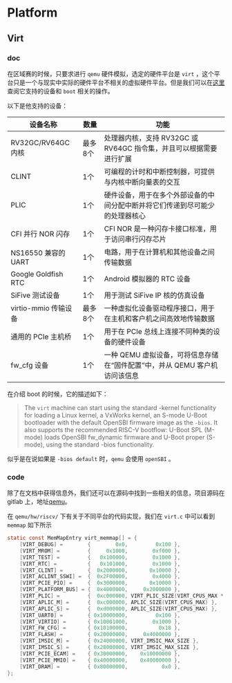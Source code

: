 # Platform

## Virt

### doc

在区域赛的时候，只要求进行 `qemu` 硬件模拟，选定的硬件平台是 `virt` ，这个平台只是一个与现实中实际的硬件平台不相关的虚拟硬件平台。但是我们可以在[这里](https://www.qemu.org/docs/master/system/riscv/virt.html)查阅它支持的设备和 `boot` 相关的操作。

以下是他支持的设备：

| 设备名称             | 数量     | 功能                                                         |
| -------------------- | -------- | ------------------------------------------------------------ |
| RV32GC/RV64GC 内核   | 最多 8个 | 处理器内核，支持 RV32GC 或 RV64GC 指令集，并且可以根据需要进行扩展 |
| CLINT                | 1个      | 可编程的计时和中断控制器，可提供与内核中断向量表的交互       |
| PLIC                 | 1个      | 硬件设备，用于在多个外部设备的中间分配中断并将它们传递到尽可能少的处理器核心 |
| CFI 并行 NOR 闪存    | 1个      | CFI NOR 是一种闪存卡接口标准，用于访问串行闪存芯片           |
| NS16550 兼容的 UART  | 1个      | 电路，用于在计算机和其他设备之间传输数据                     |
| Google Goldfish RTC  | 1个      | Android 模拟器的 RTC 设备                                    |
| SiFive 测试设备      | 1个      | 用于测试 SiFive IP 核的仿真设备                              |
| virtio-mmio 传输设备 | 最多 8个 | 一种虚拟化设备驱动程序接口，用于在主机和客户机之间高效地传输数据 |
| 通用的 PCIe 主机桥   | 1个      | 用于在 PCIe 总线上连接不同种类的设备的硬件设备               |
| fw_cfg 设备          | 1个      | 一种 QEMU 虚拟设备，可将信息存储在“固件配置”中，并从 QEMU 客户机访问该信息 |

在介绍 boot 的时候，它的描述如下：

> The `virt` machine can start using the standard -kernel functionality for loading a Linux kernel, a VxWorks kernel, an S-mode U-Boot bootloader with the default OpenSBI firmware image as the `-bios`. It also supports the recommended RISC-V bootflow: U-Boot SPL (M-mode) loads OpenSBI fw_dynamic firmware and U-Boot proper (S-mode), using the standard -bios functionality.

似乎是在说如果是 `-bios default` 时，`qemu` 会使用 `openSBI` 。

### code

除了在文档中获得信息外，我们还可以在源码中找到一些相关的信息，项目源码在 gitlab 上，地址[qemu](https://gitlab.com/qemu-project/qemu)。

在 `qemu/hw/riscv/` 下有关于不同平台的代码实现，我们在 `virt.c` 中可以看到 `memmap` 如下所示

```c
static const MemMapEntry virt_memmap[] = {
    [VIRT_DEBUG] =        {        0x0,         0x100 },
    [VIRT_MROM] =         {     0x1000,        0xf000 },
    [VIRT_TEST] =         {   0x100000,        0x1000 },
    [VIRT_RTC] =          {   0x101000,        0x1000 },
    [VIRT_CLINT] =        {  0x2000000,       0x10000 },
    [VIRT_ACLINT_SSWI] =  {  0x2F00000,        0x4000 },
    [VIRT_PCIE_PIO] =     {  0x3000000,       0x10000 },
    [VIRT_PLATFORM_BUS] = {  0x4000000,     0x2000000 },
    [VIRT_PLIC] =         {  0xc000000, VIRT_PLIC_SIZE(VIRT_CPUS_MAX * 2) },
    [VIRT_APLIC_M] =      {  0xc000000, APLIC_SIZE(VIRT_CPUS_MAX) },
    [VIRT_APLIC_S] =      {  0xd000000, APLIC_SIZE(VIRT_CPUS_MAX) },
    [VIRT_UART0] =        { 0x10000000,         0x100 },
    [VIRT_VIRTIO] =       { 0x10001000,        0x1000 },
    [VIRT_FW_CFG] =       { 0x10100000,          0x18 },
    [VIRT_FLASH] =        { 0x20000000,     0x4000000 },
    [VIRT_IMSIC_M] =      { 0x24000000, VIRT_IMSIC_MAX_SIZE },
    [VIRT_IMSIC_S] =      { 0x28000000, VIRT_IMSIC_MAX_SIZE },
    [VIRT_PCIE_ECAM] =    { 0x30000000,    0x10000000 },
    [VIRT_PCIE_MMIO] =    { 0x40000000,    0x40000000 },
    [VIRT_DRAM] =         { 0x80000000,           0x0 },
}; 
```